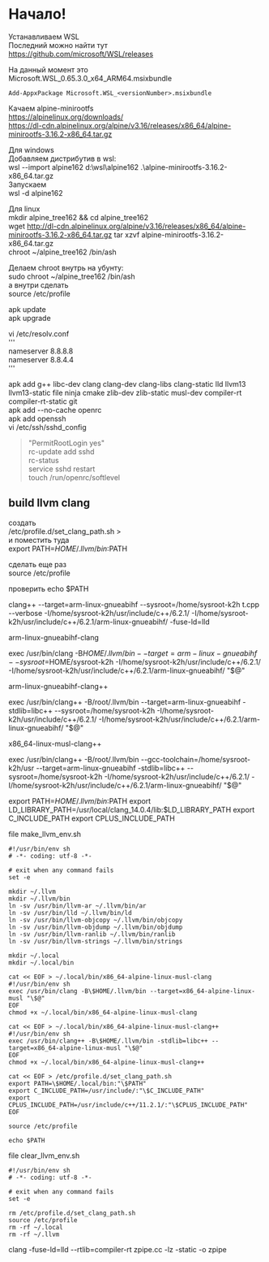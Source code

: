 
# Начало!
Устанавливаем WSL  
Последний можно найти тут  
https://github.com/microsoft/WSL/releases  

На данный момент это  
Microsoft.WSL_0.65.3.0_x64_ARM64.msixbundle  

```  
Add-AppxPackage Microsoft.WSL_<versionNumber>.msixbundle  
```  

Качаем alpine-minirootfs  
https://alpinelinux.org/downloads/  
https://dl-cdn.alpinelinux.org/alpine/v3.16/releases/x86_64/alpine-minirootfs-3.16.2-x86_64.tar.gz  

Для windows  
Добавляем дистрибутив в wsl:  
wsl --import alpine162 d:\wsl\alpine162 .\alpine-minirootfs-3.16.2-x86_64.tar.gz  
Запускаем  
wsl -d alpine162  

Для linux  
mkdir alpine_tree162 && cd alpine_tree162  
wget http://dl-cdn.alpinelinux.org/alpine/v3.16/releases/x86_64/alpine-minirootfs-3.16.2-x86_64.tar.gz
tar xzvf alpine-minirootfs-3.16.2-x86_64.tar.gz  
chroot ~/alpine_tree162 /bin/ash  

Делаем chroot внутрь на убунту:  
sudo chroot ~/alpine_tree162 /bin/ash  
а внутри сделать  
source /etc/profile  

apk update  
apk upgrade  

vi /etc/resolv.conf  
'''  
nameserver 8.8.8.8  
nameserver 8.8.4.4  
'''  

apk add g++ libc-dev clang clang-dev clang-libs clang-static lld llvm13 llvm13-static file ninja cmake zlib-dev zlib-static musl-dev compiler-rt compiler-rt-static git  
apk add --no-cache openrc  
apk add openssh  
vi /etc/ssh/sshd_config  
>  "PermitRootLogin yes"  
rc-update add sshd  
rc-status  
service sshd restart  
touch /run/openrc/softlevel  
 
 
## build llvm clang

создать  
/etc/profile.d/set_clang_path.sh >  
и поместить туда  
export PATH=$HOME/.llvm/bin:$PATH  

сделать еще раз  
source /etc/profile  

проверить
echo $PATH




clang++ --target=arm-linux-gnueabihf --sysroot=/home/sysroot-k2h t.cpp --verbose -I/home/sysroot-k2h/usr/include/c++/6.2.1/ -I/home/sysroot-k2h/usr/include/c++/6.2.1/arm-linux-gnueabihf/ -fuse-ld=lld

arm-linux-gnueabihf-clang

exec /usr/bin/clang -B$HOME/.llvm/bin --target=arm-linux-gnueabihf --sysroot=$HOME/sysroot-k2h -I/home/sysroot-k2h/usr/include/c++/6.2.1/ -I/home/sysroot-k2h/usr/include/c++/6.2.1/arm-linux-gnueabihf/ "$@"


arm-linux-gnueabihf-clang++

exec /usr/bin/clang++ -B/root/.llvm/bin --target=arm-linux-gnueabihf -stdlib=libc++ --sysroot=/home/sysroot-k2h -I/home/sysroot-k2h/usr/include/c++/6.2.1/ -I/home/sysroot-k2h/usr/include/c++/6.2.1/arm-linux-gnueabihf/ "$@"

x86_64-linux-musl-clang++

exec /usr/bin/clang++ -B/root/.llvm/bin --gcc-toolchain=/home/sysroot-k2h/usr --target=arm-linux-gnueabihf -stdlib=libc++ --sysroot=/home/sysroot-k2h -I/home/sysroot-k2h/usr/include/c++/6.2.1/ -I/home/sysroot-k2h/usr/include/c++/6.2.1/arm-linux-gnueabihf/ "$@"


export PATH=$HOME/.llvm/bin:$PATH
export LD_LIBRARY_PATH=/usr/local/clang_14.0.4/lib:$LD_LIBRARY_PATH
export C_INCLUDE_PATH
export CPLUS_INCLUDE_PATH



file make_llvm_env.sh
```
#!/usr/bin/env sh
# -*- coding: utf-8 -*-

# exit when any command fails
set -e

mkdir ~/.llvm
mkdir ~/.llvm/bin
ln -sv /usr/bin/llvm-ar ~/.llvm/bin/ar
ln -sv /usr/bin/lld ~/.llvm/bin/ld
ln -sv /usr/bin/llvm-objcopy ~/.llvm/bin/objcopy
ln -sv /usr/bin/llvm-objdump ~/.llvm/bin/objdump
ln -sv /usr/bin/llvm-ranlib ~/.llvm/bin/ranlib
ln -sv /usr/bin/llvm-strings ~/.llvm/bin/strings

mkdir ~/.local
mkdir ~/.local/bin

cat << EOF > ~/.local/bin/x86_64-alpine-linux-musl-clang
#!/usr/bin/env sh
exec /usr/bin/clang -B\$HOME/.llvm/bin --target=x86_64-alpine-linux-musl "\$@"
EOF
chmod +x ~/.local/bin/x86_64-alpine-linux-musl-clang

cat << EOF > ~/.local/bin/x86_64-alpine-linux-musl-clang++
#!/usr/bin/env sh
exec /usr/bin/clang++ -B\$HOME/.llvm/bin -stdlib=libc++ --target=x86_64-alpine-linux-musl "\$@"
EOF
chmod +x ~/.local/bin/x86_64-alpine-linux-musl-clang++

cat << EOF > /etc/profile.d/set_clang_path.sh
export PATH=\$HOME/.local/bin:"\$PATH"
export C_INCLUDE_PATH=/usr/include/:"\$C_INCLUDE_PATH"
export CPLUS_INCLUDE_PATH=/usr/include/c++/11.2.1/:"\$CPLUS_INCLUDE_PATH"
EOF

source /etc/profile

echo $PATH

```

file clear_llvm_env.sh  
```
#!/usr/bin/env sh
# -*- coding: utf-8 -*-

# exit when any command fails
set -e

rm /etc/profile.d/set_clang_path.sh
source /etc/profile
rm -rf ~/.local
rm -rf ~/.llvm
```


clang -fuse-ld=lld --rtlib=compiler-rt zpipe.cc -lz -static -o zpipe  

